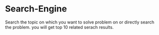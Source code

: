 # Search-Engine
  Search the topic on which you want to solve problem on or directly search the problem. 
  you will get top 10 related serach results.
 
```
